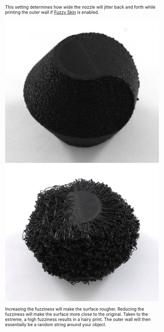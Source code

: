 This setting determines how wide the nozzle will jitter back and forth while printing the outer wall if [Fuzzy Skin](magic_fuzzy_skin_enabled.md) is enabled.

![Normal fuzziness](../images/magic_fuzzy_skin_photo.jpg)
![10mm thickness](../images/magic_fuzzy_skin_thickness.jpg)

Increasing the fuzziness will make the surface rougher. Reducing the fuzziness will make the surface more close to the original. Taken to the extreme, a high fuzziness results in a hairy print. The outer wall will then essentially be a random string around your object.
